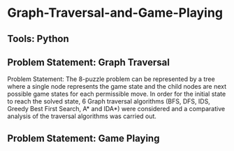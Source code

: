 # Graph-Traversal-and-Game-Playing
## Tools: Python

## Problem Statement: Graph Traversal
Problem Statement: The 8-puzzle problem can be represented by a tree where a single node represents the game state and the child nodes are next possible game states for each permissible move.  In order for the initial state to reach the solved state, 6 Graph traversal algorithms (BFS, DFS, IDS, Greedy Best First Search, A* and IDA*)  were considered and a comparative analysis of the traversal algorithms was carried out.

## Problem Statement: Game Playing
